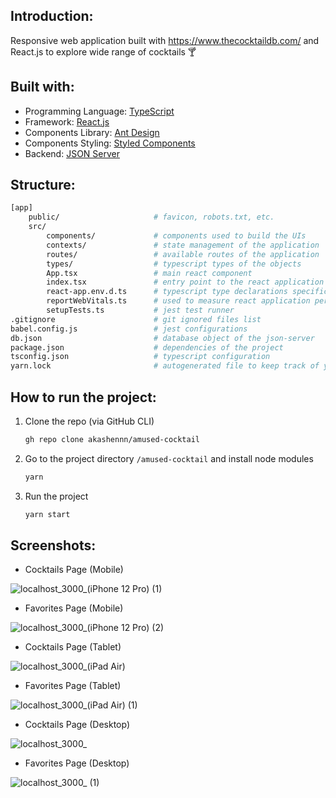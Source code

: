 ## Introduction:

Responsive web application built with https://www.thecocktaildb.com/ and React.js to explore wide range of cocktails 🍸

## Built with:

- Programming Language: [TypeScript](https://www.typescriptlang.org/)
- Framework: [React.js](https://reactjs.com)
- Components Library: [Ant Design](https://ant.design/)
- Components Styling: [Styled Components](https://styled-components.com/)
- Backend: [JSON Server](https://www.npmjs.com/package/json-server)

## Structure:

```bash
[app]
    public/                     # favicon, robots.txt, etc.
    src/
        components/             # components used to build the UIs
        contexts/               # state management of the application
        routes/                 # available routes of the application
        types/                  # typescript types of the objects
        App.tsx                 # main react component
        index.tsx               # entry point to the react application
        react-app.env.d.ts      # typescript type declarations specific to project
        reportWebVitals.ts      # used to measure react application performance
        setupTests.ts           # jest test runner
.gitignore                      # git ignored files list
babel.config.js                 # jest configurations
db.json                         # database object of the json-server
package.json                    # dependencies of the project
tsconfig.json                   # typescript configuration
yarn.lock                       # autogenerated file to keep track of yarn packages
```

## How to run the project:

1. Clone the repo (via GitHub CLI)

   ```sh
   gh repo clone akashennn/amused-cocktail
   ```

2. Go to the project directory `/amused-cocktail` and install node modules

   ```sh
   yarn
   ```

3. Run the project
   ```sh
   yarn start
   ```

## Screenshots:

- Cocktails Page (Mobile)

![localhost_3000_(iPhone 12 Pro) (1)](https://user-images.githubusercontent.com/25399329/213143293-e2e91f87-0e59-40c7-a548-d2b32de8a2e6.png)

- Favorites Page (Mobile)

![localhost_3000_(iPhone 12 Pro) (2)](https://user-images.githubusercontent.com/25399329/213143370-5379c036-b9dc-4ce1-bb93-ef40c20ccf78.png)

- Cocktails Page (Tablet)

![localhost_3000_(iPad Air)](https://user-images.githubusercontent.com/25399329/213143919-14d89a0a-5057-496a-9061-fc53d50418bb.png)

- Favorites Page (Tablet)

![localhost_3000_(iPad Air) (1)](https://user-images.githubusercontent.com/25399329/213143987-a6c157c0-b3f0-4a68-a9fa-c68c1937a683.png)

- Cocktails Page (Desktop)

![localhost_3000_](https://user-images.githubusercontent.com/25399329/213144281-52aae8bc-baf2-4419-84eb-3bf3b086b9d2.png)

- Favorites Page (Desktop)

![localhost_3000_ (1)](https://user-images.githubusercontent.com/25399329/213144348-04c12a9f-3e36-4c1c-979f-f3f9dcb9ef78.png)
